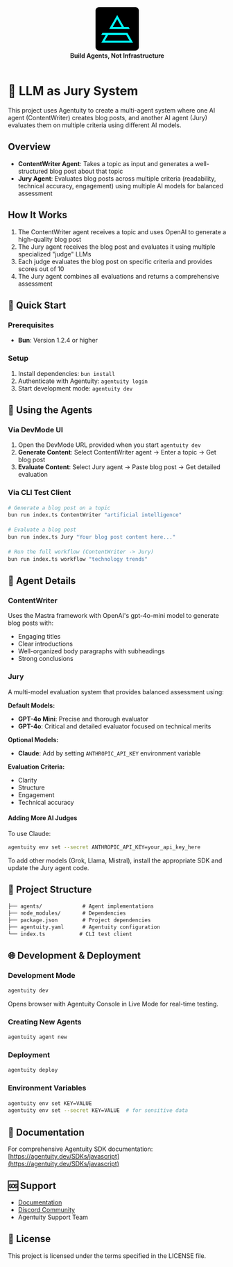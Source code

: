 <div align="center">
    <img src="https://raw.githubusercontent.com/agentuity/cli/refs/heads/main/.github/Agentuity.png" alt="Agentuity" width="100"/> <br/>
    <strong>Build Agents, Not Infrastructure</strong> <br/>
<br />
</div>

# 🤖 LLM as Jury System

This project uses Agentuity to create a multi-agent system where one AI agent (ContentWriter) creates blog posts, and another AI agent (Jury) evaluates them on multiple criteria using different AI models.

## Overview

- **ContentWriter Agent**: Takes a topic as input and generates a well-structured blog post about that topic
- **Jury Agent**: Evaluates blog posts across multiple criteria (readability, technical accuracy, engagement) using multiple AI models for balanced assessment

## How It Works

1. The ContentWriter agent receives a topic and uses OpenAI to generate a high-quality blog post
2. The Jury agent receives the blog post and evaluates it using multiple specialized "judge" LLMs
3. Each judge evaluates the blog post on specific criteria and provides scores out of 10
4. The Jury agent combines all evaluations and returns a comprehensive assessment

## 🚀 Quick Start

### Prerequisites
- **Bun**: Version 1.2.4 or higher

### Setup
1. Install dependencies: `bun install`
2. Authenticate with Agentuity: `agentuity login`
3. Start development mode: `agentuity dev`

## 🎯 Using the Agents

### Via DevMode UI
1. Open the DevMode URL provided when you start `agentuity dev`
2. **Generate Content**: Select ContentWriter agent → Enter a topic → Get blog post
3. **Evaluate Content**: Select Jury agent → Paste blog post → Get detailed evaluation

### Via CLI Test Client
```bash
# Generate a blog post on a topic
bun run index.ts ContentWriter "artificial intelligence"

# Evaluate a blog post
bun run index.ts Jury "Your blog post content here..."

# Run the full workflow (ContentWriter -> Jury)
bun run index.ts workflow "technology trends"
```

## 🔧 Agent Details

### ContentWriter
Uses the Mastra framework with OpenAI's gpt-4o-mini model to generate blog posts with:
- Engaging titles
- Clear introductions
- Well-organized body paragraphs with subheadings
- Strong conclusions

### Jury
A multi-model evaluation system that provides balanced assessment using:

**Default Models:**
- **GPT-4o Mini**: Precise and thorough evaluator
- **GPT-4o**: Critical and detailed evaluator focused on technical merits

**Optional Models:**
- **Claude**: Add by setting `ANTHROPIC_API_KEY` environment variable

**Evaluation Criteria:**
- Clarity
- Structure 
- Engagement
- Technical accuracy

#### Adding More AI Judges
To use Claude:
```bash
agentuity env set --secret ANTHROPIC_API_KEY=your_api_key_here
```

To add other models (Grok, Llama, Mistral), install the appropriate SDK and update the Jury agent code.

## 📁 Project Structure

```
├── agents/             # Agent implementations
├── node_modules/       # Dependencies
├── package.json        # Project dependencies
├── agentuity.yaml      # Agentuity configuration
└── index.ts           # CLI test client
```

## 🌐 Development & Deployment

### Development Mode
```bash
agentuity dev
```
Opens browser with Agentuity Console in Live Mode for real-time testing.

### Creating New Agents
```bash
agentuity agent new
```

### Deployment
```bash
agentuity deploy
```

### Environment Variables
```bash
agentuity env set KEY=VALUE
agentuity env set --secret KEY=VALUE  # for sensitive data
```

## 📖 Documentation

For comprehensive Agentuity SDK documentation: [https://agentuity.dev/SDKs/javascript](https://agentuity.dev/SDKs/javascript)

## 🆘 Support

- [Documentation](https://agentuity.dev/SDKs/javascript)
- [Discord Community](https://discord.com/invite/vtn3hgUfuc)
- Agentuity Support Team

## 📝 License

This project is licensed under the terms specified in the LICENSE file.
